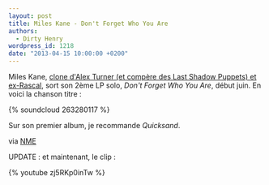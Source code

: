 ```yaml
---
layout: post
title: Miles Kane - Don't Forget Who You Are
authors:
  - Dirty Henry
wordpress_id: 1218
date: "2013-04-15 10:00:00 +0200"
---
```


Miles Kane,
[clone d'Alex Turner (et compère des Last Shadow Puppets) et ex-Rascal](224),
sort son 2ème LP solo, _Don't Forget Who You Are_, début juin. En voici la
chanson titre :

{% soundcloud 263280117 %}

Sur son premier album, je recommande _Quicksand_.

via [NME](http://www.nme.com/news/miles-kane/69665)

UPDATE : et maintenant, le clip :

{% youtube zj5RKp0inTw %}
